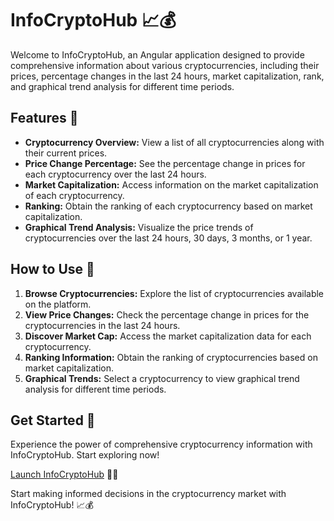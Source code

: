 # InfoCryptoHub 📈💰

Welcome to InfoCryptoHub, an Angular application designed to provide comprehensive information about various cryptocurrencies, including their prices, percentage changes in the last 24 hours, market capitalization, rank, and graphical trend analysis for different time periods.

## Features 🌟

- **Cryptocurrency Overview:** View a list of all cryptocurrencies along with their current prices.
- **Price Change Percentage:** See the percentage change in prices for each cryptocurrency over the last 24 hours.
- **Market Capitalization:** Access information on the market capitalization of each cryptocurrency.
- **Ranking:** Obtain the ranking of each cryptocurrency based on market capitalization.
- **Graphical Trend Analysis:** Visualize the price trends of cryptocurrencies over the last 24 hours, 30 days, 3 months, or 1 year.

## How to Use 🚀

1. **Browse Cryptocurrencies:** Explore the list of cryptocurrencies available on the platform.
2. **View Price Changes:** Check the percentage change in prices for the cryptocurrencies in the last 24 hours.
3. **Discover Market Cap:** Access the market capitalization data for each cryptocurrency.
4. **Ranking Information:** Obtain the ranking of cryptocurrencies based on market capitalization.
5. **Graphical Trends:** Select a cryptocurrency to view graphical trend analysis for different time periods.

## Get Started 🚀

Experience the power of comprehensive cryptocurrency information with InfoCryptoHub. Start exploring now!

[Launch InfoCryptoHub](http://infocrypthub.uetcompany.ro) 🚀🔗

Start making informed decisions in the cryptocurrency market with InfoCryptoHub! 📈💰
